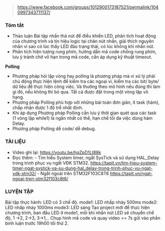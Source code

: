 > https://www.facebook.com/groups/1012900173187521/permalink/1040997343711137/

### Tóm tắt
- Thảo luận Bài tập nhấn thả nút để điều khiển LED, phân tích hoạt động của chương trình và tín hiệu logic tại chân nút nhấn, giải thích nguyên nhân vì sao có lúc thấy LED đảo trạng thái, có lúc không khi nhấn nút.
- Phân tích hiện tượng rung phím, hướng dẫn mã code chống rung phím, lưu ý tránh chờ vô hạn trong mã code, cần áp dụng kỹ thuật timeout.

**Polling** 

+ Phương pháp hỏi lặp vòng hay polling là phương pháp mà vi xử lý phải chủ động thực hiện lệnh để kiểm tra các ngoại vi, kiểm tra các bit/ byte/ dữ liệu để thực hiện công việc. Và thường theo mô hình nếu đúng thì làm gì đó, nếu không thì bỏ qua. Tất cả được đặt trong một vòng lặp vô hạng.
+ Phương pháp Polling phù hợp với những bài toán đơn giản, ít task (hàm), chấp nhận được 1 độ trễ nhất định.
+ Khi áp dụng Phương pháp Polling cần lưu ý thời gian quét qua các task (1 vòng lặp while1) là ngắn nhất có thể, hạn chế tối đa việc dùng hàm Delay.
+ Phương pháp Polling dễ code/ dễ debug.
  
### TÀI LIỆU
- Video ghi lại: https://youtu.be/hqZpD1Lt88k
- Đọc thêm:
      - Tìm hiểu System timer, ngắt SysTick và sử dụng HAL_Delay trong trình phục vụ ngắt VĐK STM32.
      https://tapit.vn/tim-hieu-system-timer-ngat-systick-va-su-dung-hal_delay-trong-trinh-phuc-vu-ngat-vdk-stm32/
      - Ngắt ngoài trên STM32F103C8T6
      https://tapit.vn/ngat-ngoai-tren-stm32f103c8t6/

### LUYỆN TẬP
Bài tập thực hành:
LED có 3 chế độ.
mode1: LED nhấp nháy 500ms
mode2: LED nhấp nháy 1000ms
mode3: LED sáng
Tạo project mới để thực hiện chương trình, ban đầu LED ở mode1, mỗi khi nhấn nút LED sẽ chuyển chế độ, 1 ->2, 2->3, 3->1,..
Chụp hình mã code và quay video <= 7s gửi vào phần bình luận trước 19h00 tối thứ 2.
